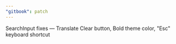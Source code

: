 ```yaml
---
"gitbook": patch
---
```


SearchInput fixes — Translate Clear button, Bold theme color, "Esc" keyboard shortcut

